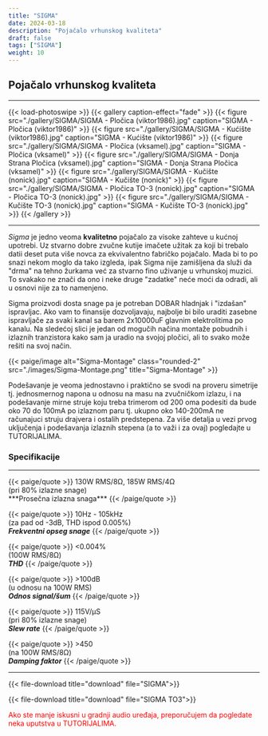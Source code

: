 ```yaml
---
title: "SIGMA"
date: 2024-03-18
description: "Pojačalo vrhunskog kvaliteta"
draft: false
tags: ["SIGMA"]
weight: 10
---
```

## Pojačalo vrhunskog kvaliteta

<hr>
{{< load-photoswipe >}}
{{< gallery caption-effect="fade" >}}
  {{< figure src="./gallery/SIGMA/SIGMA - Pločica (viktor1986).jpg" caption="SIGMA - Pločica (viktor1986)" >}}
  {{< figure src="./gallery/SIGMA/SIGMA - Kućište (viktor1986).jpg" caption="SIGMA - Kućište (viktor1986)" >}}
  {{< figure src="./gallery/SIGMA/SIGMA - Pločica (vksamel).jpg" caption="SIGMA - Pločica (vksamel)" >}}
  {{< figure src="./gallery/SIGMA/SIGMA - Donja Strana Pločica (vksamel).jpg" caption="SIGMA - Donja Strana Pločica (vksamel)" >}}
  {{< figure src="./gallery/SIGMA/SIGMA - Kučište (nonick).jpg" caption="SIGMA - Kučište (nonick)" >}}
  {{< figure src="./gallery/SIGMA/SIGMA - Pločica TO-3 (nonick).jpg" caption="SIGMA - Pločica TO-3 (nonick).jpg" >}}
  {{< figure src="./gallery/SIGMA/SIGMA - Kučište TO-3 (nonick).jpg" caption="SIGMA - Kučište TO-3 (nonick).jpg" >}}
{{< /gallery >}}
<hr>

*Sigma* je jedno veoma **kvalitetno** pojačalo za visoke zahteve u kućnoj upotrebi. Uz stvarno dobre zvučne kutije imačete užitak za koji bi trebalo datii deset puta više novca za ekvivalentno fabričko pojačalo. Mada bi to po snazi nekom moglo da tako izgleda, ipak Sigma nije zamišljena da služi da "drma" na tehno žurkama već za stvarno fino uživanje u vrhunskoj muzici. To svakako ne znači da ono i neke druge "zadatke" neće moći da odradi, ali u osnovi nije za to namenjeno.

Sigma proizvodi dosta snage pa je potreban DOBAR hladnjak i "izdašan" ispravljac. Ako vam to finansije dozvoljavaju, najbolje bi bilo uraditi zasebne ispravljače za svaki kanal sa barem 2x10000uF glavnim elektrolitima po kanalu. Na sledećoj slici je jedan od mogučih načina montaže pobudnih i izlaznih tranzistora kako sam ja uradio na svojoj pločici, ali to svako može rešiti na svoj način.

<p>{{< paige/image alt="Sigma-Montage" class="rounded-2" src="./images/Sigma-Montage.png" title="Sigma-Montage" >}}</p>

Podešavanje je veoma jednostavno i praktično se svodi na proveru simetrije tj. jednosmernog napona u odnosu na masu na zvučničkom izlazu, i na podešavanje mirne struje koju treba trimerom od 200 oma podesiti da bude oko 70 do 100mA po izlaznom paru tj. ukupno oko 140-200mA ne računajuci struju drajvera i ostalih predstepena. Za više detalja u vezi prvog uključenja i podešavanja izlaznih stepena (a to važi i za ovaj) pogledajte u TUTORIJALIMA.

### Specifikacije
<hr>
{{< paige/quote >}}
130W RMS/8Ω, 185W RMS/4Ω<br>(pri 80% izlazne snage)<br>***Prosečna izlazna snaga***
{{< /paige/quote >}}

{{< paige/quote >}}
10Hz - 105kHz<br>(za pad od -3dB, THD ispod 0.005%)<br>***Frekventni opseg snage***
{{< /paige/quote >}}

{{< paige/quote >}}
<0.004%<br>(100W RMS/8Ω)<br>***THD***
{{< /paige/quote >}}

{{< paige/quote >}}
&#62;100dB<br>(u odnosu na 100W RMS)<br>***Odnos signal/šum***
{{< /paige/quote >}}

{{< paige/quote >}}
115V/μS<br>(pri 80% izlazne snage)<br>***Slew rate***
{{< /paige/quote >}}

{{< paige/quote >}}
&#62;450<br>(na 100W RMS/8Ω)<br>***Damping faktor***
{{< /paige/quote >}}
<hr>

{{< file-download title="download" file="SIGMA">}}

{{< file-download title="download" file="SIGMA TO3">}}

<p style="color: red;" class="text-center">Ako ste manje iskusni u gradnji audio uređaja, preporučujem da pogledate neka uputstva u TUTORIJALIMA.</p>

